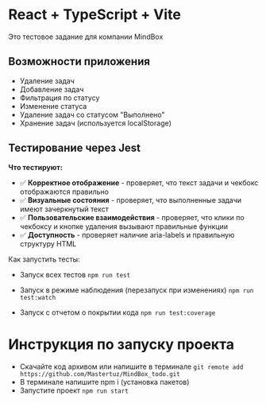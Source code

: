 # React + TypeScript + Vite

Это тестовое задание для компании MindBox

## Возможности приложения
- Удаление задач
- Добавление задач
- Фильтрация по статусу
- Изменение статуса 
- Удаление задач со статусом "Выполнено"
- Хранение задач (используется localStorage)


## Тестирование через Jest
**Что тестируют:**

- ✅ **Корректное отображение** - проверяет, что текст задачи и чекбокс отображаются правильно
- ✅ **Визуальные состояния** - проверяет, что выполненные задачи имеют зачеркнутый текст
- ✅ **Пользовательские взаимодействия** - проверяет, что клики по чекбоксу и кнопке удаления вызывают правильные функции
- ✅ **Доступность** - проверяет наличие aria-labels и правильную структуру HTML

Как запустить тесты:
- Запуск всех тестов ```npm run test```  

- Запуск в режиме наблюдения (перезапуск при изменениях) ```npm run test:watch```

- Запуск с отчетом о покрытии кода ```npm run test:coverage```


# Инструкция по запуску проекта
-  Скачайте код архивом или напишите в терминале ```git remote add https://github.com/Mastertuz/MindBox_todo.git```
-  В терминале напишите npm i (установка пакетов)
-  Запустите проект ```npm run start```
